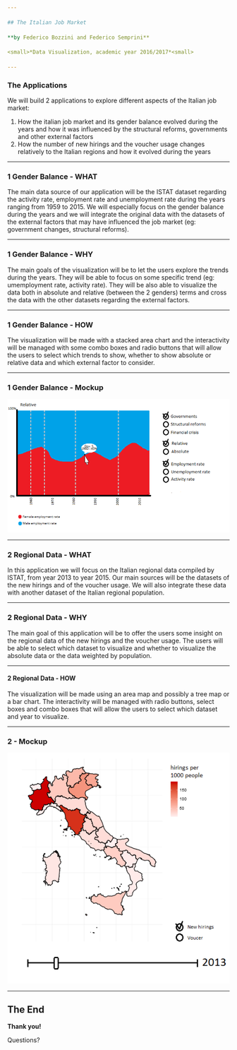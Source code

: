 ```yaml
---

## The Italian Job Market

**by Federico Bozzini and Federico Semprini**

<small>*Data Visualization, academic year 2016/2017*<small>

---
```


### The Applications

We will build 2 applications to explore different aspects of the Italian job market:

1. How the italian job market and its gender balance evolved during the years and how it was influenced by the structural reforms, governments and other external factors
2. How the number of new hirings and the voucher usage changes relatively to the Italian regions and how it evolved during the years

---

### 1 Gender Balance - WHAT

The main data source of our application will be the ISTAT dataset regarding the activity rate, employment rate and unemployment rate during the years ranging from 1959 to 2015. We will especially focus on the gender balance during the years and we will integrate the original data with the datasets of the external factors that may have influenced the job market (eg: government changes, structural reforms).

---

### 1 Gender Balance - WHY

The main goals of the visualization will be to let the users explore the trends during the years. They will be able to focus on some specific trend (eg: umemployment rate, activity rate). They will be also able to visualize the data both in absolute and relative  (between the 2 genders) terms and cross the data with the other datasets regarding the external factors.

---

### 1 Gender Balance - HOW

The visualization will be made with a stacked area chart and the interactivity will be managed with some combo boxes and radio buttons that will allow the users to select which trends to show, whether to show absolute or relative data and which external factor to consider.

---

### 1 Gender Balance - Mockup

![App1 Mockup](img/app1mockup.png)

---

### 2 Regional Data - WHAT

In this application we will focus on the Italian regional data compiled by ISTAT, from year 2013 to year 2015. Our main sources will be the datasets of the new hirings and of the voucher usage. We will also integrate these data with another dataset of the Italian regional population.

---

### 2 Regional Data - WHY

The main goal of this application will be to offer the users some insight on the regional data of the new hirings and the voucher usage. The users will be able to select which dataset to visualize and whether to visualize the absolute data or the data weighted by population.

---

#### 2 Regional Data - HOW

The visualization will be made using an area map and possibly a tree map or a bar chart. The interactivity will be managed with radio buttons, select boxes and combo boxes that will allow the users to select which dataset and year to visualize.

---

### 2 - Mockup

![App2 Mockup](img/app2mockup.png)

---

## The End

**Thank you!**

Questions?